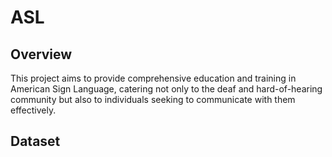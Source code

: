 # ASL
## Overview
This project aims to provide comprehensive education and training in American Sign Language, catering not only to the deaf and hard-of-hearing community but also to individuals seeking to communicate with them effectively.

## Dataset





